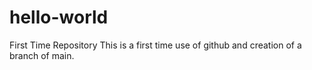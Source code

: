 # hello-world
First Time Repository
This is a first time use of github and creation of a branch of main.
